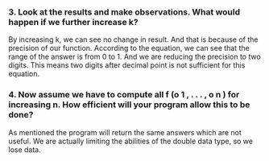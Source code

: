 ### 3. Look at the results and make observations. What would happen if we further increase k?
By increasing k, we can see no change in result. And that is because of the precision of our function.
According to the equation, we can see that the range of the answer is from 0 to 1. And we are reducing the precision to two digits. This means two digits after decimal point is not sufficient for this equation.
### 4. Now assume we have to compute all f (o 1 , . . . , o n ) for increasing n. How efficient will your program allow this to be done?
As mentioned the program will return the same answers which are not useful. We are actually limiting the abilities of the double data type, so we lose data.
